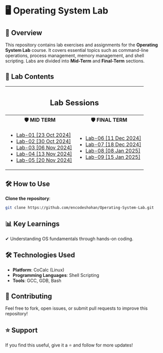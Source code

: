 # 🖥️ Operating System Lab

## 📌 Overview
This repository contains lab exercises and assignments for the **Operating System Lab** course. It covers essential topics such as command-line operations, process management, memory management, and shell scripting. Labs are divided into **Mid-Term** and **Final-Term** sections.

## 📂 Lab Contents

<table>
  <tr>
    <th colspan="2">
      <h2>Lab Sessions</h2>
    </th>
  </tr>
  <tr>
    <th>🛡️ MID TERM</th>
    <th>🛡️ FINAL TERM</th>
  </tr>
  <tr>
    <td>
      <ul>
        <li><a href="https://github.com/encodeshohan/Operating-System-Lab/tree/main/Windows-Terminal-23-Oct">Lab-01 [23 Oct 2024]</a></li>
        <li><a href="https://github.com/encodeshohan/Operating-System-Lab/tree/main/Linux-Terminal-30-Oct">Lab-02 [30 Oct 2024]</a></li>
        <li><a href="https://github.com/encodeshohan/Operating-System-Lab/tree/main/Linux-Terminal-06-Nov">Lab-03 [06 Nov 2024]</a></li>
        <li><a href="https://github.com/encodeshohan/Operating-System-Lab/tree/main/Linux-Terminal-13-Nov">Lab-04 [13 Nov 2024]</a></li>
        <li><a href="https://github.com/encodeshohan/Operating-System-Lab/tree/main/Linux-Terminal-20-Nov">Lab-05 [20 Nov 2024]</a></li>
      </ul>
    </td>
    <td>
      <ul>
        <li><a href="https://github.com/encodeshohan/Operating-System-Lab/tree/main/Linux-Terminal-11-Dec">Lab-06 [11 Dec 2024]</a></li>
        <li><a href="https://github.com/encodeshohan/Operating-System-Lab/tree/main/Linux-Terminal-18-Dec">Lab-07 [18 Dec 2024]</a></li>
        <li><a href="https://github.com/encodeshohan/Operating-System-Lab/tree/main/Linux-Terminal-08-Jan">Lab-08 [08 Jan 2025]</a></li>
        <li><a href="https://github.com/encodeshohan/Operating-System-Lab/tree/main/Linux-Terminal-15-Jan">Lab-09 [15 Jan 2025]</a></li>
      </ul>
    </td>
  </tr>
</table>

## 🛠 How to Use 
**Clone the repository**:  
   ```bash
   git clone https://github.com/encodeshohan/Operating-System-Lab.git
   ```

## 📊 Key Learnings  
✔ Understanding OS fundamentals through hands-on coding. 

## 🛠️ Technologies Used  
- **Platform**: CoCalc (Linux)  
- **Programming Languages**: Shell Scripting  
- **Tools**: GCC, GDB, Bash  

## 🤝 Contributing
Feel free to fork, open issues, or submit pull requests to improve this repository!

## ⭐ Support
If you find this useful, give it a ⭐ and follow for more updates!
